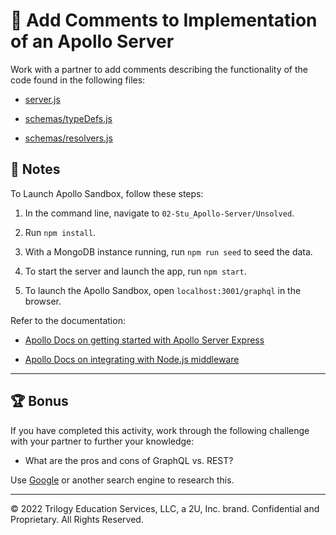 # 📐 Add Comments to Implementation of an Apollo Server

 Work with a partner to add comments describing the functionality of the code found in the following files:

   * [server.js](./Unsolved/server.js)

   * [schemas/typeDefs.js](./Unsolved/schemas/typeDefs.js)

   * [schemas/resolvers.js](./Unsolved/schemas/resolvers.js)

 ## 📝 Notes

 To Launch Apollo Sandbox, follow these steps:

  1. In the command line, navigate to `02-Stu_Apollo-Server/Unsolved`.

  2. Run `npm install`.

  3. With a MongoDB instance running, run `npm run seed` to seed the data.

  4. To start the server and launch the app, run `npm start`.

  5. To launch the Apollo Sandbox, open `localhost:3001/graphql` in the browser.

Refer to the documentation: 

  * [Apollo Docs on getting started with Apollo Server Express](https://www.apollographql.com/docs/apollo-server/integrations/integration-index/)

  * [Apollo Docs on integrating with Node.js middleware](https://www.apollographql.com/docs/apollo-server/integrations/middleware/)

---

## 🏆 Bonus

If you have completed this activity, work through the following challenge with your partner to further your knowledge:

* What are the pros and cons of GraphQL vs. REST? 

Use [Google](https://www.google.com) or another search engine to research this.

---
© 2022 Trilogy Education Services, LLC, a 2U, Inc. brand. Confidential and Proprietary. All Rights Reserved.
